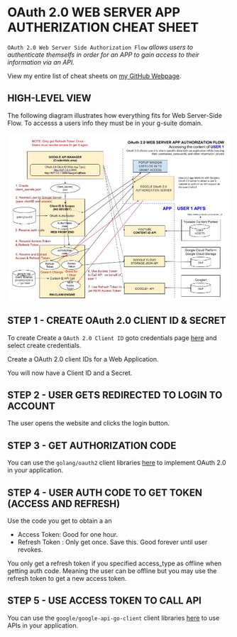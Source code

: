 # OAuth 2.0 WEB SERVER APP AUTHERIZATION CHEAT SHEET

`OAuth 2.0 Web Server Side Authorization Flow` _allows users to authenticate themselfs
in order for an APP to gain access to their information via an API._

View my entire list of cheat sheets on
[my GitHub Webpage](https://jeffdecola.github.io/my-cheat-sheets/).

## HIGH-LEVEL VIEW

The following diagram illustrates how everything fits for
Web Server-Side Flow. To accesss a users info they must be
in your g-suite domain.

![IMAGE - OAuth 2.0 Web Server APP Authorization Flow - IMAGE](OAuth-2.0-web-server-app-authorization-flow.jpg)

## STEP 1 - CREATE OAuth 2.0 CLIENT ID & SECRET

To create Create a `OAuth 2.0 Client ID` goto credentials page
[here](https://console.developers.google.com/projectselector/apis/credentials)
and select create credentials.

Create a OAuth 2.0 client IDs for a Web Application.

You will now have a Client ID and a Secret.

## STEP 2 - USER GETS REDIRECTED TO LOGIN TO ACCOUNT

The user opens the website and clicks the login button.

## STEP 3 - GET AUTHORIZATION CODE

You can use the `golang/oauth2` client libraries
[here](https://github.com/golang/oauth2)
to implement OAuth 2.0 in your application.

## STEP 4 - USER AUTH CODE TO GET TOKEN (ACCESS AND REFRESH)

Use the code you get to obtain a an

* Access Token: Good for one hour.
* Refresh Token : Only get once. Save this. Good forever until user revokes.

You only get a refresh token if you specified
access_type as offline when getting auth code.  Meaning
the user can be offline but you may use the refresh token to
get a new access token.

## STEP 5 - USE ACCESS TOKEN TO CALL API

You can use the `google/google-api-go-client` client libraries
[here](https://github.com/google/google-api-go-client)
to use APIs in your application.
